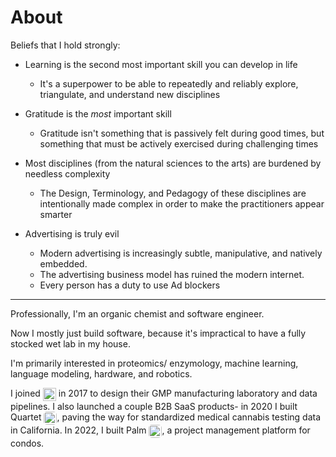 # About

Beliefs that I hold strongly:

 - Learning is the second most important skill you can develop in life
	 - It's a superpower to be able to repeatedly and reliably explore, triangulate, and understand new disciplines 

 - Gratitude is the *most* important skill
	 - Gratitude isn't something that is passively felt during good times, but something that must be actively exercised during challenging times
	 
- Most disciplines (from the natural sciences to the arts) are burdened by needless complexity
	 - The Design, Terminology, and Pedagogy of these disciplines are intentionally made complex in order to make the practitioners appear smarter

 - Advertising is truly evil
	 - Modern advertising is increasingly subtle, manipulative, and natively embedded.
	 - The advertising business model has ruined the modern internet.
	 - Every person has a duty to use Ad blockers

---

Professionally, I'm an organic chemist and software engineer.

Now I mostly just build software, because it's impractical to have a fully stocked wet lab in my house.

I'm primarily interested in proteomics/ enzymology, machine learning, language modeling, hardware, and robotics.

I joined <img src="https://portfolio.ryansereno.com/static/media/sparc_logo.0195edfb5e2925dc2f17.png" alt="SPARC logo" style="height: 1.5em; vertical-align: middle; display: inline;"> in 2017 to design their GMP manufacturing laboratory and data pipelines.
I also launched a couple B2B SaaS products- in 2020 I built Quartet <img src="https://portfolio.ryansereno.com/static/media/Quartet%20logo%20small.89a666cf503945a18a91.jpeg" alt="Quartet logo" style="height: 1.5em; vertical-align: middle; display: inline; border-radius:5px;">, paving the way for standardized medical cannabis testing data in California.
In 2022, I built Palm <img src="https://portfolio.ryansereno.com/static/media/palm-logo.90b4e76b5d481d538d64.png" alt="Palm logo" style="height: 1.5em; vertical-align: middle; display: inline; border-radius:5px;">, a project management platform for condos.

